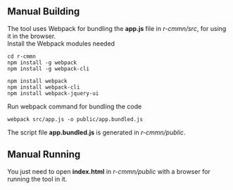 ## Manual Building

The tool uses Webpack for bundling the **app.js** file in *r-cmmn/src*, for using it in the browser.  
Install the Webpack modules needed
```
cd r-cmmn
npm install -g webpack
npm install -g webpack-cli

npm install webpack
npm install webpack-cli
npm install webpack-jquery-ui
```
Run webpack command for bundling the code
```
webpack src/app.js -o public/app.bundled.js
```
The script file **app.bundled.js** is generated in *r-cmmn/public*.

## Manual Running

You just need to open **index.html** in *r-cmmn/public* with a browser for running the tool in it.
